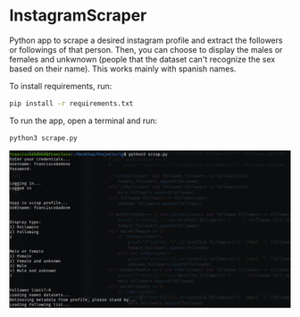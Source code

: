 # InstagramScraper

Python app to scrape a desired instagram profile and extract the followers or followings of that person.
Then, you can choose to display the males or females and unkwnown (people that the dataset can't recognize the sex based on their name).
This works mainly with spanish names.

To install requirements, run:
```bash
pip install -r requirements.txt
```

To run the app, open a terminal and run:
```bash
python3 scrape.py
```

![](unknown.png)
